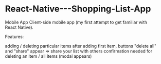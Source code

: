 # React-Native---Shopping-List-App
Mobile App
Client-side mobile app (my first attempt to get familiar with React Native).

Features:

adding / deleting particular items
after adding first item, buttons "delete all"  and "share" appear => share your list with others
confirmation needed for deleting an item / all items (modal appears)
